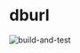 # dburl

![build-and-test](https://github.com/RyanBalfanz/dburl/workflows/build-and-test/badge.svg?event=push)